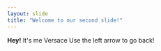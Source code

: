 ```yaml
---
layout: slide
title: "Welcome to our second slide!"
---
```

**Hey!** It's me Versace
Use the left arrow to go back!
